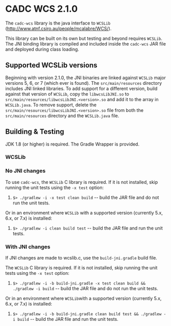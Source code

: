 # CADC WCS 2.1.0

The `cadc-wcs` library is the java interface to `WCSLib` (http://www.atnf.csiro.au/people/mcalabre/WCS/).

This library can be built on its own but testing and beyond requires `WCSLib`. The JNI binding library is
compiled and included inside the `cadc-wcs` JAR file and deployed during class loading.

## Supported WCSLib versions

Beginning with version 2.1.0, the JNI binaries are linked against `WCSLib` major versions 5, 6, or 7 (which ever is found).  The
`src/main/resources` directory includes JNI linked libraries.  To add support for a different version, build
against that version of `WCSLib`, copy the `libwcsLibJNI.so` to `src/main/resources/libwcsLibJNI.<version>.so` and add 
it to the array in `WCSLib.java`.  To remove support, delete the `src/main/resources/libwcsLibJNI.<version>.so` file from
both the `src/main/resources` directory and the `WCSLib.java` file.

## Building & Testing

JDK 1.8 (or higher) is required.  The Gradle Wrapper is provided.

### WCSLib

### No JNI changes

To use `cadc-wcs`, the `WCSLib` C library is required.  If it is not installed, skip running the unit tests using the `-x test` option:

 1. `$> ./gradlew -i -x test clean build` -- build the JAR file and do not run the unit tests.

Or in an environment where `WCSLib` with a supported version (currently 5.x, 6.x, or 7.x) is installed:

 1. `$> ./gradlew -i clean build test` -- build the JAR file and run the unit tests.

### With JNI changes

If JNI changes are made to wcslib.c, use the `build-jni.gradle` build file. 

The `WCSLib` C library is required. If it is not installed, skip running the unit tests using the `-x test` option:

1. `$> ./gradlew -i -b build-jni.gradle -x test clean build && ./gradlew -i build` -- build the JAR file 
and do not run the unit tests.

Or in an environment where `WCSLib`with a supported version (currently 5.x, 6.x, or 7.x) is installed:

1. `$> ./gradlew -i -b build-jni.gradle clean build test && ./gradlew -i build` -- build the JAR file and run the unit tests.
